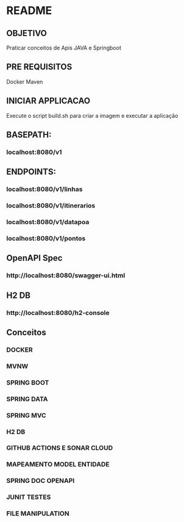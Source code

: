 # README


## OBJETIVO

 Praticar conceitos de Apis JAVA e Springboot

## PRE REQUISITOS

 Docker
 Maven

## INICIAR APPLICACAO

 Execute o script build.sh para criar a imagem e executar a aplicação 

##  BASEPATH:  

### localhost:8080/v1

##  ENDPOINTS:

###	localhost:8080/v1/linhas		
###	localhost:8080/v1/itinerarios
###	localhost:8080/v1/datapoa
###	localhost:8080/v1/pontos  

## OpenAPI Spec 

###	http://localhost:8080/swagger-ui.html


## H2 DB 

###	http://localhost:8080/h2-console


## Conceitos


### DOCKER
### MVNW
### SPRING BOOT 
### SPRING DATA
### SPRING MVC
### H2 DB
### GITHUB ACTIONS E SONAR CLOUD
### MAPEAMENTO MODEL ENTIDADE
### SPRING DOC OPENAPI
### JUNIT TESTES
### FILE MANIPULATION


